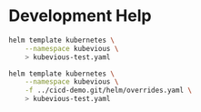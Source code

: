 # Development Help

```sh
helm template kubernetes \
    --namespace kubevious \
    > kubevious-test.yaml
```

```sh
helm template kubernetes \
    --namespace kubevious \
    -f ../cicd-demo.git/helm/overrides.yaml \
    > kubevious-test.yaml
```